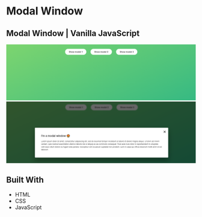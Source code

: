 # Modal Window

## Modal Window | Vanilla JavaScript

![screenshot](./img/ss1.png)
![screenshot](./img/ss2.png)

## Built With

- HTML
- CSS
- JavaScript
